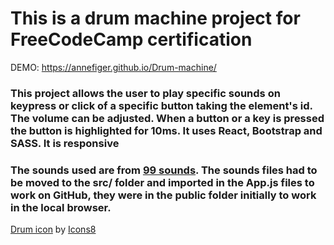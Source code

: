 # This is a drum machine project for FreeCodeCamp certification

DEMO: https://annefiger.github.io/Drum-machine/
### This project allows the user to play specific sounds on keypress or click of a specific button taking the element's id. The volume can be adjusted. When a button or a key is pressed the button is highlighted for 10ms. It uses React, Bootstrap and SASS. It is responsive

### The sounds used are from [99 sounds](https://99sounds.org/). The sounds files had to be moved to the src/ folder and imported in the App.js files to work on GitHub, they were in the public folder initially to work in the local browser.

[Drum icon](https://icons8.com/icon/Xb6p6WOiDPqM/drum) by [Icons8](https://icons8.com)
